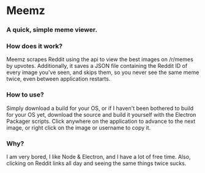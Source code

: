 # Meemz
### A quick, simple meme viewer.

### How does it work?
Meemz scrapes Reddit using the api to view the best images on /r/memes by upvotes. Additionally, it saves a JSON file containing the Reddit ID of every image you've seen, and skips them, so you never see the same meme twice, even between application restarts.

### How to use?
Simply download a build for your OS, or if I haven't been bothered to build for your OS yet, download the source and build it yourself with the Electron Packager scripts.
Click anywhere on the application to advance to the next image, or right click on the image or username to copy it.

### Why?
I am very bored, I like Node & Electron, and I have a lot of free time. Also, clicking on Reddit links all day and seeing the same things twice sucks.
